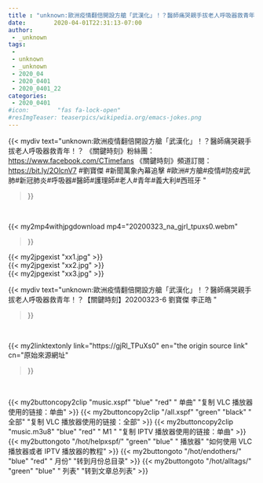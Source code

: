 ```yaml
---
title : "unknown:歐洲疫情翻倍開設方艙「武漢化」！？醫師痛哭親手拔老人呼吸器救青年！？【關鍵時刻】20200323-6 劉寶傑 李正皓 "
date:        2020-04-01T22:31:13-07:00
author:
 - _unknown
tags:
 - 
 - unknown
 - _unknown
 - 2020_04
 - 2020_0401
 - 2020_0401_22
categories:
 - 2020_0401
#icon:        "fas fa-lock-open"
#resImgTeaser: teaserpics/wikipedia.org/emacs-jokes.png
---
```







{{< mydiv text="unknown:歐洲疫情翻倍開設方艙「武漢化」！？醫師痛哭親手拔老人呼吸器救青年！？  《關鍵時刻》粉絲團：https://www.facebook.com/CTimefans 《關鍵時刻》頻道訂閱：https://bit.ly/2OlcnV7  #劉寶傑 #新聞萬象內幕追擊 #歐洲#方艙#疫情#防疫#武肺#新冠肺炎#呼吸器#醫師#護理師#老人#青年#義大利#西班牙 "
>}}
<br>


{{< my2mp4withjpgdownload mp4="20200323_na_gjrl_tpuxs0.webm"
>}}

{{< my2jpgexist "xx1.jpg" >}}<br>
{{< my2jpgexist "xx2.jpg" >}}<br>
{{< my2jpgexist "xx3.jpg" >}}<br>



{{< mydiv text="unknown:歐洲疫情翻倍開設方艙「武漢化」！？醫師痛哭親手拔老人呼吸器救青年！？【關鍵時刻】20200323-6 劉寶傑 李正皓 "
>}}
<br>

{{< my2linktextonly link="https://gjRl_TPuXs0"
en="the origin source link" cn="原始來源網址"
>}}


<br>


{{< my2buttoncopy2clip "music.xspf"        "blue"   "red"    " 单曲"  "复制 VLC 播放器使用的链接：单曲" >}} {{< my2buttoncopy2clip "/all.xspf"         "green"  "black"  " 全部"  "复制 VLC 播放器使用的链接：全部" >}} {{< my2buttoncopy2clip "music.m3u8"        "blue"   "red"    " M1 "    "复制 IPTV 播放器使用的链接：单曲" >}} {{< my2buttongoto      "/hot/helpxspf/"    "green"  "blue"   " 播放器" "如何使用 VLC 播放器或者 IPTV 播放器的教程" >}} {{< my2buttongoto      "/hot/endothers/"   "blue"   "red"    " 月份"   "转到月份总目录" >}} {{< my2buttongoto      "/hot/alltags/"     "green"  "blue"   " 列表"   "转到文章总列表" >}} 
